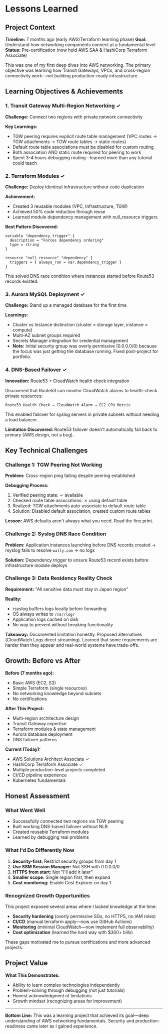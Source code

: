 # Lessons Learned

## Project Context

**Timeline:** 7 months ago (early AWS/Terraform learning phase)
**Goal:** Understand how networking components connect at a fundamental level
**Status:** Pre-certification (now hold AWS SAA & HashiCorp Terraform Associate)

This was one of my first deep dives into AWS networking. The primary objective was learning how Transit Gateways, VPCs, and cross-region connectivity work—not building production-ready infrastructure.

## Learning Objectives & Achievements

### 1. Transit Gateway Multi-Region Networking ✓
**Challenge:** Connect two regions with private network connectivity

**Key Learnings:**
- TGW peering requires explicit route table management (VPC routes → TGW attachments → TGW route tables → static routes)
- Default route table associations must be disabled for custom routing
- Both association AND static route required for peering to work
- Spent 3-4 hours debugging routing—learned more than any tutorial could teach

### 2. Terraform Modules ✓
**Challenge:** Deploy identical infrastructure without code duplication

**Achievement:**
- Created 3 reusable modules (VPC, Infrastructure, TGW)
- Achieved 50% code reduction through reuse
- Learned module dependency management with null_resource triggers

**Best Pattern Discovered:**
```hcl
variable "dependency_trigger" {
  description = "Forces dependency ordering"
  type = string
}

resource "null_resource" "dependency" {
  triggers = { always_run = var.dependency_trigger }
}
```
This solved DNS race condition where instances started before Route53 records existed.

### 3. Aurora MySQL Deployment ✓
**Challenge:** Stand up a managed database for the first time

**Learnings:**
- Cluster vs Instance distinction (cluster = storage layer, instance = compute)
- Multi-AZ subnet groups required
- Secrets Manager integration for credential management
- **Note:** Initial security group was overly permissive (0.0.0.0/0) because the focus was just getting the database running. Fixed post-project for portfolio.

### 4. DNS-Based Failover ✓
**Innovation:** Route53 + CloudWatch health check integration

Discovered that Route53 can monitor CloudWatch alarms to health-check private resources:
```
Route53 Health Check → CloudWatch Alarm → EC2 CPU Metric
```
This enabled failover for syslog servers in private subnets without needing a load balancer.

**Limitation Discovered:** Route53 failover doesn't automatically fail back to primary (AWS design, not a bug).

## Key Technical Challenges

### Challenge 1: TGW Peering Not Working
**Problem:** Cross-region ping failing despite peering established

**Debugging Process:**
1. Verified peering state: ✓ available
2. Checked route table associations: ✗ using default table
3. Realized: TGW attachments auto-associate to default route table
4. Solution: Disabled default association, created custom route tables

**Lesson:** AWS defaults aren't always what you need. Read the fine print.

### Challenge 2: Syslog DNS Race Condition
**Problem:** Application instances launching before DNS records created → rsyslog fails to resolve `wally.com` → no logs

**Solution:** Dependency trigger to ensure Route53 record exists before infrastructure module deploys

### Challenge 3: Data Residency Reality Check
**Requirement:** "All sensitive data must stay in Japan region"

**Reality:**
- rsyslog buffers logs locally before forwarding
- OS always writes to `/var/log/`
- Application logs cached on disk
- No way to prevent without breaking functionality

**Takeaway:** Documented limitation honestly. Proposed alternatives (CloudWatch Logs direct streaming). Learned that some requirements are harder than they appear and real-world systems have trade-offs.

## Growth: Before vs After

**Before (7 months ago):**
- Basic AWS (EC2, S3)
- Simple Terraform (single resources)
- No networking knowledge beyond subnets
- No certifications

**After This Project:**
- Multi-region architecture design
- Transit Gateway expertise
- Terraform modules & state management
- Aurora database deployment
- DNS failover patterns

**Current (Today):**
- AWS Solutions Architect Associate ✓
- HashiCorp Terraform Associate ✓
- Multiple production-level projects completed
- CI/CD pipeline experience
- Kubernetes fundamentals

## Honest Assessment

### What Went Well
- Successfully connected two regions via TGW peering
- Built working DNS-based failover without NLB
- Created reusable Terraform modules
- Learned by debugging real problems

### What I'd Do Differently Now
1. **Security-first:** Restrict security groups from day 1
2. **Use SSM Session Manager:** Not SSH with 0.0.0.0/0
3. **HTTPS from start:** Not "I'll add it later"
4. **Smaller scope:** Single region first, then expand
5. **Cost monitoring:** Enable Cost Explorer on day 1

### Recognized Growth Opportunities
This project exposed several areas where I lacked knowledge at the time:
- **Security hardening** (overly permissive SGs, no HTTPS, no IAM roles)
- **CI/CD** (manual terraform apply—now use GitHub Actions)
- **Monitoring** (minimal CloudWatch—now implement full observability)
- **Cost optimization** (learned the hard way with $300+ bills)

These gaps motivated me to pursue certifications and more advanced projects.

## Project Value

**What This Demonstrates:**
- Ability to learn complex technologies independently
- Problem-solving through debugging (not just tutorials)
- Honest acknowledgment of limitations
- Growth mindset (recognizing areas for improvement)

---

**Bottom Line:** This was a learning project that achieved its goal—deep understanding of AWS networking fundamentals. Security and production-readiness came later as I gained experience.
